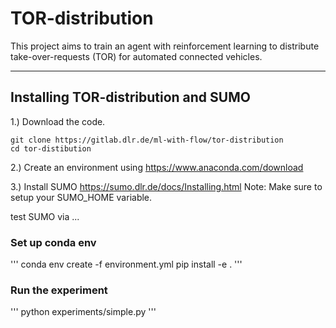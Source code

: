 # TOR-distribution

This project aims to train an agent with reinforcement learning to distribute take-over-requests (TOR) for automated connected vehicles.

---
## Installing TOR-distribution and SUMO
1.) Download the code.

    git clone https://gitlab.dlr.de/ml-with-flow/tor-distribution
    cd tor-distibution


2.) Create an environment using https://www.anaconda.com/download

3.) Install SUMO https://sumo.dlr.de/docs/Installing.html
Note: Make sure to setup your SUMO_HOME variable.

test SUMO via ...



### Set up conda env
'''
conda env create -f environment.yml
pip install -e .
'''

### Run the experiment
'''
python experiments/simple.py
'''
